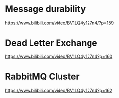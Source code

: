 # Message durability

https://www.bilibili.com/video/BV1LQ4y127n4/?p=159

# Dead Letter Exchange

https://www.bilibili.com/video/BV1LQ4y127n4?p=160

# RabbitMQ Cluster

https://www.bilibili.com/video/BV1LQ4y127n4?p=162
